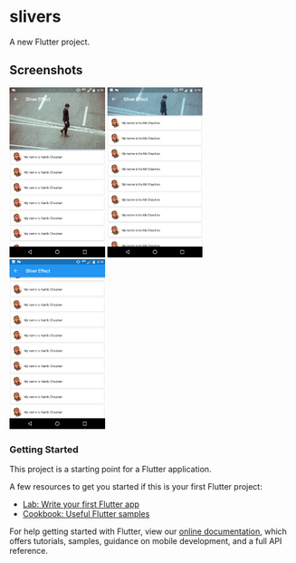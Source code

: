 # slivers

A new Flutter project.

## Screenshots
<img src="ss1.png" height="300em" />   <img src="ss2.png" height="300em" />  <img src="ss3.png" height="300em" />

### Getting Started

This project is a starting point for a Flutter application.

A few resources to get you started if this is your first Flutter project:

- [Lab: Write your first Flutter app](https://flutter.io/docs/get-started/codelab)
- [Cookbook: Useful Flutter samples](https://flutter.io/docs/cookbook)

For help getting started with Flutter, view our 
[online documentation](https://flutter.io/docs), which offers tutorials, 
samples, guidance on mobile development, and a full API reference.
